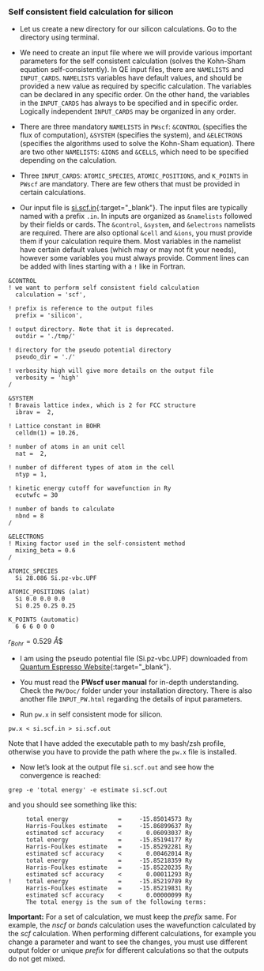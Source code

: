 ### Self consistent field calculation for silicon

+ Let us create a new directory for our silicon calculations. Go to the directory using terminal.

+ We need to create an input file where we will provide various important parameters for the self consistent calculation (solves the Kohn-Sham equation self-consistently). In QE input files, there are `NAMELISTS` and `INPUT_CARDS`. `NAMELISTS` variables have default values, and should be provided a new value as required by specific calculation. The variables can be declared in any specific order. On the other hand, the variables in the `INPUT_CARDS` has always to be specified and in specific order. Logically independent `INPUT_CARDS` may be organized in any order. 

+ There are three mandatory `NAMELISTS` in `PWscf`: `&CONTROL` (specifies the flux of computation), `&SYSTEM` (specifies the system), and `&ELECTRONS` (specifies the algorithms used to solve the Kohn-Sham equation). There are two other `NAMELISTS`: `&IONS` and `&CELLS`, which need to be specified depending on the calculation. 

+ Three `INPUT_CARDS`: `ATOMIC_SPECIES`, `ATOMIC_POSITIONS`, and `K_POINTS` in `PWscf` are mandatory. There are few others that must be provided in certain calculations. 

+ Our input file is [si.scf.in](https://github.com/pranabdas/qe-dft/){:target="_blank"}. The input files are typically named with a prefix `.in`. In inputs are organized as `&namelists` followed by their fields or cards. The `&control`, `&system`, and `&electrons` namelists are required. There are also optional `&cell` and  `&ions`, you must provide them if your calculation require them. Most variables in the namelist have certain default values (which may or may not fit your needs), however some variables you must always provide. Comment lines can be added with lines starting with a `!` like in Fortran. 
```
&CONTROL
! we want to perform self consistent field calculation 
  calculation = 'scf', 

! prefix is reference to the output files  
  prefix = 'silicon', 

! output directory. Note that it is deprecated. 
  outdir = './tmp/' 

! directory for the pseudo potential directory 
  pseudo_dir = './'

! verbosity high will give more details on the output file
  verbosity = 'high'
/

&SYSTEM
! Bravais lattice index, which is 2 for FCC structure
  ibrav =  2, 

! Lattice constant in BOHR 
  celldm(1) = 10.26, 

! number of atoms in an unit cell 
  nat =  2,

! number of different types of atom in the cell 
  ntyp = 1,

! kinetic energy cutoff for wavefunction in Ry
  ecutwfc = 30 

! number of bands to calculate 
  nbnd = 8
/

&ELECTRONS
! Mixing factor used in the self-consistent method  
  mixing_beta = 0.6
/

ATOMIC_SPECIES
  Si 28.086 Si.pz-vbc.UPF

ATOMIC_POSITIONS (alat)
  Si 0.0 0.0 0.0
  Si 0.25 0.25 0.25

K_POINTS (automatic)
  6 6 6 0 0 0 

```
$r_{Bohr} = 0.529~Å$$

+ I am using the pseudo potential file (Si.pz-vbc.UPF) downloaded from [Quantum Espresso Website](https://www.quantum-espresso.org/pseudopotentials){:target="_blank"}. 

+ You must read the **PWscf user manual** for in-depth understanding. Check the `PW/Doc/` folder under your installation directory. There is also another file `INPUT_PW.html` regarding the details of input parameters. 

+ Run `pw.x` in self consistent mode for silicon. 
```
pw.x < si.scf.in > si.scf.out
```
Note that I have added the executable path to my bash/zsh profile, otherwise you have to provide the path where the `pw.x` file is installed. 

+ Now let’s look at the output file `si.scf.out` and see how the convergence is reached: 
```
grep -e 'total energy' -e estimate si.scf.out
```
and you should see something like this: 
```
     total energy              =     -15.85014573 Ry
     Harris-Foulkes estimate   =     -15.86899637 Ry
     estimated scf accuracy    <       0.06093037 Ry
     total energy              =     -15.85194177 Ry
     Harris-Foulkes estimate   =     -15.85292281 Ry
     estimated scf accuracy    <       0.00462014 Ry
     total energy              =     -15.85218359 Ry
     Harris-Foulkes estimate   =     -15.85220235 Ry
     estimated scf accuracy    <       0.00011293 Ry
!    total energy              =     -15.85219789 Ry
     Harris-Foulkes estimate   =     -15.85219831 Ry
     estimated scf accuracy    <       0.00000099 Ry
     The total energy is the sum of the following terms:
```

**Important:** For a set of calculation, we must keep the *prefix* same. For example, the *nscf* or *bands* calculation uses the wavefunction calculated by the *scf* calculation. When performing different calculations, for example you change a parameter and want to see the changes, you must use different output folder or unique *prefix* for different calculations so that the outputs do not get mixed. 
